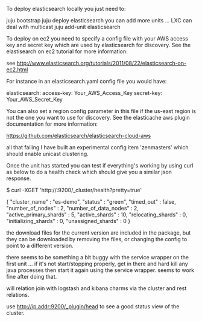To deploy elasticsearch locally you just need to:

  juju bootstrap
  juju deploy elasticsearch
  you can add more units ...  LXC can deal with multicast
  juju add-unit elasticsearch

To deploy on ec2 you need to specify a config file with your AWS access key and secret key which are used by
elasticsearch for discovery.  See the elastisearch on ec2 tutorial for more information:

see http://www.elasticsearch.org/tutorials/2011/08/22/elasticsearch-on-ec2.html

For instance in an elasticsearch.yaml config file you would have:

elasticsearch:
  access-key: Your_AWS_Access_Key
  secret-key: Your_AWS_Secret_Key

You can also set a region config parameter in this file if the us-east region is not the one you want to use for
discovery.  See the elasticache aws plugin documentation for more information:

https://github.com/elasticsearch/elasticsearch-cloud-aws

all that failing I have built an experimental config item 'zenmasters' which should enable unicast clustering.

Once the unit has started you can test if everything's working by using curl as below to do a health check
which should give you a similar json response.

  $ curl -XGET 'http://<ec2 dns or ip of a node>:9200/_cluster/health?pretty=true'

  {
    "cluster_name" : "es-demo",
    "status" : "green",
    "timed_out" : false,
    "number_of_nodes" : 2,
    "number_of_data_nodes" : 2,
    "active_primary_shards" : 5,
    "active_shards" : 10,
    "relocating_shards" : 0,
    "initializing_shards" : 0,
    "unassigned_shards" : 0
  }

the download files for the current version are included in the package,  but they can be downloaded by removing the files, or changing the config to point to a different version.

there seems to be something a bit buggy with the service wrapper on the first unit ...  if it's not start/stopping properly,  get in there and hard kill any java processes then start it again using the service wrapper.   seems to work fine after doing that.

will relation join with logstash and kibana charms via the cluster and rest relations.

use http://ip.addr:9200/_plugin/head to see a good status view of the cluster.